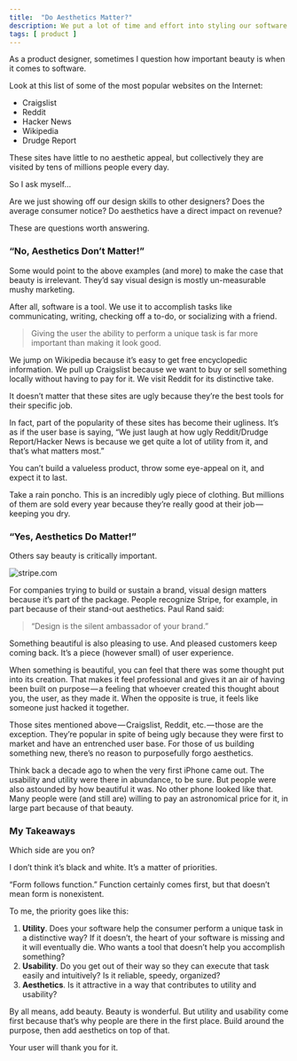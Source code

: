 ```yaml
---
title:  "Do Aesthetics Matter?"
description: We put a lot of time and effort into styling our software. But is beauty hollow?
tags: [ product ]
---
```


As a product designer, sometimes I question how important beauty is when it comes to software.

Look at this list of some of the most popular websites on the Internet:

- Craigslist
- Reddit
- Hacker News
- Wikipedia
- Drudge Report

These sites have little to no aesthetic appeal, but collectively they are visited by tens of millions people every day.

So I ask myself…

Are we just showing off our design skills to other designers? Does the average consumer notice? Do aesthetics have a direct impact on revenue?

These are questions worth answering.

### “No, Aesthetics Don’t Matter!”

Some would point to the above examples (and more) to make the case that beauty is irrelevant. They’d say visual design is mostly un-measurable mushy marketing.

After all, software is a tool. We use it to accomplish tasks like communicating, writing, checking off a to-do, or socializing with a friend.

> Giving the user the ability to perform a unique task is far more important than making it look good.

We jump on Wikipedia because it’s easy to get free encyclopedic information. We pull up Craigslist because we want to buy or sell something locally without having to pay for it. We visit Reddit for its distinctive take.

It doesn’t matter that these sites are ugly because they’re the best tools for their specific job.

In fact, part of the popularity of these sites has become their ugliness. It’s as if the user base is saying, “We just laugh at how ugly Reddit/Drudge Report/Hacker News is because we get quite a lot of utility from it, and that’s what matters most.”

You can’t build a valueless product, throw some eye-appeal on it, and expect it to last.

Take a rain poncho. This is an incredibly ugly piece of clothing. But millions of them are sold every year because they’re really good at their job — keeping you dry.

### “Yes, Aesthetics Do Matter!”

Others say beauty is critically important.

![stripe.com](https://cdn-images-1.medium.com/max/1200/1*WdoGi5bDzqndB3pRGsKkrQ.png)

For companies trying to build or sustain a brand, visual design matters because it’s part of the package. People recognize Stripe, for example, in part because of their stand-out aesthetics. Paul Rand said:

> “Design is the silent ambassador of your brand.”

Something beautiful is also pleasing to use. And pleased customers keep coming back. It’s a piece (however small) of user experience.

When something is beautiful, you can feel that there was some thought put into its creation. That makes it feel professional and gives it an air of having been built on purpose — a feeling that whoever created this thought about you, the user, as they made it. When the opposite is true, it feels like someone just hacked it together.

Those sites mentioned above — Craigslist, Reddit, etc. — those are the exception. They’re popular in spite of being ugly because they were first to market and have an entrenched user base. For those of us building something new, there’s no reason to purposefully forgo aesthetics.

Think back a decade ago to when the very first iPhone came out. The usability and utility were there in abundance, to be sure. But people were also astounded by how beautiful it was. No other phone looked like that. Many people were (and still are) willing to pay an astronomical price for it, in large part because of that beauty.

### My Takeaways

Which side are you on?

I don’t think it’s black and white. It’s a matter of priorities.

“Form follows function.” Function certainly comes first, but that doesn’t mean form is nonexistent.

To me, the priority goes like this:

1. **Utility**. Does your software help the consumer perform a unique task in a distinctive way? If it doesn’t, the heart of your software is missing and it will eventually die. Who wants a tool that doesn’t help you accomplish something?
2. **Usability**. Do you get out of their way so they can execute that task easily and intuitively? Is it reliable, speedy, organized?
3. **Aesthetics**. Is it attractive in a way that contributes to utility and usability?

By all means, add beauty. Beauty is wonderful. But utility and usability come first because that’s why people are there in the first place. Build around the purpose, then add aesthetics on top of that.

Your user will thank you for it.
